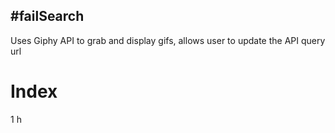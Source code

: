 ## #failSearch
Uses Giphy API to grab and display gifs, allows user to update the API query url

# Index
1 h
